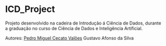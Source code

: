 # ICD_Project
 Projeto desenvolvido na cadeira de Introdução á Ciência de Dados, durante a graduação no curso de Ciência de Dados e Inteligência Artificial.

Autores:
<a href="https://github.com/PedroMiguelCecato/ICD_Project/">Pedro Miguel Cecato Valões</a>
Gustavo Afonso da Silva 
